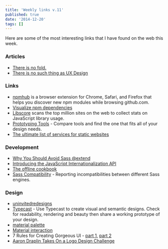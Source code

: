 ```yaml
---
title: 'Weekly links v.11'
published: true
date: '2014-12-20'
tags: []
---
```


Here are some of the most interesting links that I have found on the web this
week.

### Articles

- [There is no fold.](https://adactio.com/links/7980/)
- [There is no such thing as UX Design](http://www.peterme.com/2014/12/01/there-is-no-such-thing-as-ux-design/)

### Links

- [npmhub](http://npmhub.org/) is a browser extension for Chrome, Safari, and
  Firefox that helps you discover new npm modules while browsing github.com.
- [Visualize npm dependencies](http://npm.anvaka.com/#/)
- [Libscore](http://libscore.com/) scans the top million sites on the web to
  collect stats on JavaScript library usage.
- [Prototyping Tools](http://prototypingtools.co/) - Compare tools and find the
  one that fits all of your design needs.
- [The ultimate list of services for static websites](http://cloudcannon.com/tips/2014/12/12/the-ultimate-list-of-services-for-static-websites.html)

### Development

- [Why You Should Avoid Sass @extend](http://www.sitepoint.com/avoid-sass-extend/)
- [Introducing the JavaScript Internationalization API](http://hacks.mozilla.org/2014/12/introducing-the-javascript-internationalization-api/)
- [The offline cookbook](http://jakearchibald.com/2014/offline-cookbook/)
- [Sass Compatibility](http://sass-compatibility.github.io/) - Reporting
  incompatibilities between different Sass engines.

### Design

- [uninvitedredesigns](http://uninvitedredesigns.com/)
- [Typecast](http://typecast.com/) - Use Typecast to create visual and semantic
  designs. Check for readability, rendering and beauty then share a working
  prototype of your design.
- [material palette](http://www.materialpalette.com/)
- [Material interaction](http://material.cmiscm.com/)
- 7 Rules for Creating Gorgeous UI -
  [part 1](https://medium.com/@erikdkennedy/7-rules-for-creating-gorgeous-ui-part-1-559d4e805cda),
  [part 2](https://medium.com/@erikdkennedy/7-rules-for-creating-gorgeous-ui-part-2-430de537ba96)
- [Aaron Draplin Takes On a Logo Design Challenge](https://vimeo.com/113751583)
